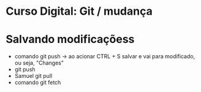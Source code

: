 # Curso Digital: Git / mudança 
# Salvando modificaçõess
* comando git push -> ao acionar CTRL + S salvar e vai para modificado, ou seja, "Changes" 
* git push
* Samuel git pull
* comando git fetch
  
